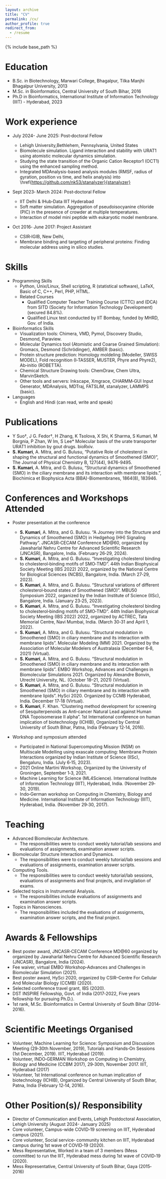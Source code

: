 ```yaml
---
layout: archive
title: "CV"
permalink: /cv/
author_profile: true
redirect_from:
  - /resume
---
```


{% include base_path %}

Education
======
* B.Sc. in Biotechnology, Marwari College, Bhagalpur, Tilka Manjhi Bhagalpur University, 2013
* M.Sc. in Bioinformatics, Central University of South Bihar, 2016
* Ph.D in Bioinformatics, International Institute of Information Technology (IIIT) - Hyderabad, 2023

Work experience
======

* July 2024- June 2025: Post‑doctoral Fellow
   * Lehigh University,Bethlehem, Pennsylvania, United States
   * Biomolecule simulation. Ligand interaction and stability with URAT1 using atomistic molecular dynamics simulation.
   * Studying the state transition of the Organic Cation Receptor1 (OCT1) using the enhanced sampling method.
   * Integrated MDAnalysis-based analysis modules (RMSF, radius of gyration, position vs time, and helix analysis) into \href{https://github.com/nk53/stanalyzer}{stanalyzer}

* Sept 2023‑ March 2024: Post‑doctoral Fellow
  *  IIT Delhi & IHub‑Data IIIT Hyderabad
  * Soft matter simulation. Aggregation of pseudoisocyanine chloride (PIC) in the presence of crowder at multiple temperatures.
  * Interaction of model mini peptide with eukaryotic model membrane.

* Oct 2016‑ June 2017: Project Assistant
  * CSIR‑IGIB, New Delhi,
  * Membrane binding and targeting of peripheral proteins: Finding molecular address using in silico studies.

Skills
======
* Programming Skills
  * Python, Unix/Linux, Shell scripting, R (statistical software), LaTeX, Basic of C, C++, Perl, PHP, HTML.
  * Related Courses
    * Qualified Computer Teacher Training Course (CTTC) and (DCA) from SITD (Society for Information Technology Development) (secured 84.8%).
    * Qualified Linux test conducted by IIT Bombay, funded by MHRD, Gov. of India.
* Bioinformatics Skills
  * Visualization tools: Chimera, VMD, Pymol, Discovery Studio, Desmond, Paraview.
  * Molecular Dynamics tool (Atomistic and Coarse Grained Simulation): Gromacs, Desmond (Schrödinger), AMBER (basic).
  * Protein structure prediction: Homology moldeling (Modeller, SWISS MODEL), Fold recognition (I‐TASSER, MUSTER, Phyre and Phyre2), Ab‐initio (ROBETTA).
  * Chemical Structure Drawing tools: ChemDraw, Chem Ultra, MarvinSketch.
  * Other tools and servers: Inkscape, Xmgrace, CHARMM‐GUI Input Generator, MDAnalysis, MDTraj, FATSLiM, stanalyzer, LAMMPS (basic).
* Languages
  * English and Hindi (can read, write and speak)

Publications
======
* Y Suo†, J G. Fedor†, H Zhang, K Tsolova, X Shi, K Sharma, S Kumari, M Borgnia, P Zhan, W Im, S Lee* Molecular basis of the urate transporter URAT1 inhibition by gout drugs. bioRxiv.
* **S. Kumari**, A. Mitra, and G. Bulusu, “Putative Role of cholesterol in shaping the structural and functional dynamics of Smoothened (SMO)”, The Journal of Physical Chemistry B, 127(44), 9476-9495.
* **S. Kumari**, A. Mitra, and G. Bulusu, “Structural dynamics of Smoothened (SMO) in the ciliary membrane and its interaction with membrane lipids.”, Biochimica et Biophysica Acta (BBA)-Biomembranes, 1864(8), 183946.
  
Conferences and Workshops Attended
======
* Poster presentation at the conference
  * **S. Kumari**, A. Mitra, and G. Bulusu. “A Journey into the Structure and Dynamics of Smoothened
(SMO) in Hedgehog (HH) Signaling Pathway”. JNCASR‑CECAM Conference MD@60, organized by Jawaharlal Nehru
Centre for Advanced Scientific Research (JNCASR), Bangalore, India. (February 26‑29, 2024).
  * **S. Kumari**, A. Mitra, and G. Bulusu. “Investigating cholesterol binding to cholesterol‐binding motifs of SMO‐TMD”. 44th Indian Biophysical Society Meeting (IBS 2022) 2022, organized by the National Centre for Biological Sciences (NCBS), Bangalore, India. (March 27‐29, 2023).
  * **S. Kumari**, A. Mitra, and G. Bulusu. “Structural variations of different cholesterol‐bound states of Smoothened (SMO)”. MBU50 Symposium 2022, organized by the Indian Institute of Science (IISc), Bangalore, India. (January 23‐25, 2023).
  * **S. Kumari**, A. Mitra, and G. Bulusu. “Investigating cholesterol binding to cholesterol‐binding motifs of SMO‐TMD”. 44th Indian Biophysical Society Meeting (IBS 2022) 2022, organized by ACTREC, Tata Memorial Centre, Navi Mumbai, India. (March 30‐31 and April 1, 2022).
  * **S. Kumari**, A. Mitra, and G. Bulusu. “Structural modulation in Smoothened (SMO) in ciliary membrane and its interaction with membrane lipids”. Molecular Modeling (MM) 2021. Organized by the Association of Molecular Modelers of Australasia (December 6‐8, 2021) (Virtual).
  * **S. Kumari**, A. Mitra, and G. Bulusu. “Structural modulation in Smoothened (SMO) in ciliary membrane and its interaction with membrane lipids”. EMBO Workshop, Advances and Challenges in Biomolecular Simulations 2021. Organized by Alexandre Bonvin, Utrecht University, NL. (October 18–21, 2021) (Virtual).
  * **S. Kumari**, A. Mitra, and G. Bulusu. “Structural modulation in Smoothened (SMO) in ciliary membrane and its interaction with membrane lipids”. HySci 2020. Organized by CCMB Hyderabad, India. December 17‐18 (Virtual).
  * **S. Kumari**, F. Khan. ”Clustering method development for screening of Sesquiterpenoids as Anti‐cancer Natural Lead against Human DNA Topoisomerase II alpha”. 1st International conference on human implication of biotechnology (ICHIB), Organized by Central University of South Bihar, Patna, India (February 12‐14, 2016).
    
* Workshop and symposium attended 
  * Participated in National Supercomputing Mission (NSM) on Multiscale Modelling using exascale computing: Membrane Protein Interactions organized by Indian Institute of Science (IISc), Bengaluru, India. (July 6‐15, 2023).
  * 2021 Online Martini Workshop, Organized by the University of Groningen, September 1‐3, 2021.
  * Machine Learning for Science (ML4Science). International Institute of Information Technology (IIIT), Hyderabad, India. (November 29‐30, 2019).
  * Indo‐German workshop on Computing in Chemistry, Biology and Medicine. International Institute of Information Technology (IIIT), Hyderabad, India. (November 29‐30, 2017).

Teaching
======

* Advanced Biomolecular Architecture.
  * The responsibilities were to conduct weekly tutorial/lab sessions and evaluations of assignments, examination answer scripts.
* Biomolecular Structure Interaction and Dynamics.
  * The responsibilities were to conduct weekly tutorial/lab sessions and evaluations of assignments, examination answer scripts.
* Computing Tools.
  * The responsibilities were to conduct weekly tutorial/lab sessions, evaluations of assignments and final projects, and invigilation of exams.
* Selected topics in Instrumental Analysis.
  * The responsibilities include evaluations of assignments and examination answer scripts.
* Topics in Nanosciences.
  * The responsibilities included the evaluations of assignments, examination answer scripts, and the final project. 
  
Awards & Fellowships
======
* Best poster award, JNCASR‑CECAM Conference MD@60 organized by organized by Jawaharlal Nehru Centre for Advanced Scientific Research (JNCASR), Bangalore, India (2024).
* Fee waiver, virtual EMBO Workshop‐Advances and Challenges in Biomolecular Simulation (2021).
* Best poster award, HySci 2020, organized by CSIR–Centre For Cellular And Molecular Biology (CCMB) (2020).
* Selected conference travel grant, IBS (2020).
* DST INSPIRE Fellowship, Govt. of India (2017‐2022, Five years fellowship for pursuing Ph.D.).
* 1st rank, M.Sc. Bioinformatics in Central University of South Bihar (2014‐2016).


Scientific Meetings Organised
======
 * Volunteer, Machine Learning for Science: Symposium and Discussion Meeting (29‐30th November, 2019), Tutorials and Hands‐On Sessions (1st December, 2019). IIIT, Hyderabad (2019).
 * Volunteer, INDO‐GERMAN Workshop on Computing in Chemistry, Biology and Medicine (CCBM 2017), 29‐30th, November 2017. IIIT, Hyderabad (2017)
 * Volunteer, 1st International conference on human implication of biotechnology (ICHIB), Organized by Central University of South Bihar, Patna, India (February 12‐14, 2016).

Other Position(s)/ Responsibility
======
 * Director of Communication and Events, Lehigh Postdoctoral Association, Lehigh University (August 2024- January 2025)
 * Core volunteer, Campus-wide COVID‐19 screening on IIIT, Hyderabad campus (2021).
 * Core volunteer, Social service‐ community kitchen on IIIT, Hyderabad campus during 1st wave of COVID‐19 (2020).
 * Mess Representative, Worked in a team of 3 members (Mess committee) to run the IIIT, Hyderabad mess during 1st wave of COVID‐19 (2020).
 * Mess Representative, Central University of South Bihar, Gaya (2015‐2016)


